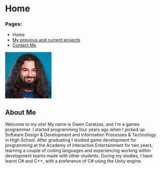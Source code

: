 <body>
	<h1>
		Home
	</h1>
	<h3> Pages: </h3>
	<ul>
		<li>Home</li>
		<li><a href="MyProjects.html">My previous and current projects</a></li>
		<li><a href="ContactMe.html">Contact Me</a></li>
	</ul>
	<img src="MyPhoto.jpg" alt="A photo of me" width="150" height="150">
	<h2>
	About Me
	</h2>
	<p>
	Welcome to my site! My name is Owen Caratzas, and I'm a games programmer. 
	I started programming four years ago when I picked up Software Design & Development 
	and Information Processes & Technology in High School. After graduating I studied game development for programming
	at the Academy of Interactive Entertainment for two years, learning a couple of coding languages 
	and experiencing working within development teams made with other students. 
	During my studies, I have learnt C# and C++, with a preference of C# using the Unity engine.
	</p>
</body>